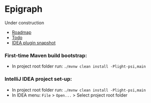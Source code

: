 # Epigraph

Under construction

- [Roadmap](roadmap.md)
- [Todo](todo.md)
- [IDEA plugin snapshot](https://github.com/SumoLogic/epigraph/files/1181584/epigraph-idea-plugin-0.0.4.zip)


### First-time Maven build bootstrap:
- In project root folder run: `./mvnw clean install -Plight-psi,main`


### IntelliJ IDEA project set-up:
- In project root folder run: `./mvnw clean install -Plight-psi,main`
- In IDEA menu: `File` > `Open...` > Select project root folder

